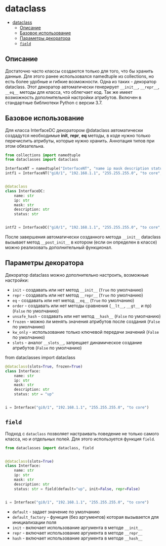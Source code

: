 # dataclass

- [dataclass](#dataclass)
  - [Описание](#описание)
  - [Базовое использование](#базовое-использование)
  - [Параметры декоратора](#параметры-декоратора)
  - [`field`](#field)

## Описание

Достаточно часто классы создаются только для того, что бы хранить данные. Для этого ранее использовался namedtuple из collections, но есть более удобные и гибкие возможности. Одна из таких - декоратор dataclass. Этот декоратор автоматически генерирует `__init__`, `__repr__`, `__eq__` методы для класса, что облегчает код. Так же имеет возможность дополнительной настройки атрибутов. Включен в стандартные библиотеки Python с версии 3.7.

## Базовое использование

Для класса InterfaceDC декоратором @dataclass автоматически создадутся необходимые __init__, __repr__, __eq__ методы, в коде нужно только перечислить атрибуты, которые нужно хранить. Аннотация типов при этом обязательна.

```python
from collections import namedtuple
from dataclasses import dataclass

InterfaceNT = namedtuple("InterfaceNT", "name ip mask description status")
intf1 = InterfaceNT("gi0/1", "192.168.1.1", "255.255.255.0", "to core", "up")


@dataclass
class InterfaceDC:
    name: str
    ip: str
    mask: str
    description: str
    status: str


intf2 = InterfaceDC("gi0/1", "192.168.1.1", "255.255.255.0", "to core", "up")
```

После завершения автоматически созданного метода `__init__` dataclass вызывает метод `__post_init__` в котором (если он определен в классе) можно реализовать дополнительный функционал.

## Параметры декоратора

Декоратор dataclass можно дополнительно настроить, возможные настройки:

- `init` - создавать или нет метод `__init__` (`True` по умолчанию)
- `repr` - создавать или нет метод `__repr__` (`True` по умолчанию)
- `eq` - создавать или нет метод `__eq__` (`True` по умолчанию)
- `order` - создавать или нет методы сравнения (`__lt__`, `__gt__` и пр) (`False` по умолчанию)
- `unsafe_hash` - создавать или нет метод `__hash__` (`False` по умолчанию)
- `frozen` - можно ли менять значения атрибутов после создания (`False` по умолчанию)
- `kw_only` - использование только ключевой передачи значений (`False` по умолчанию)
- `slots` - аналог `__slots__`, запрещает динамическое создание атрибутов (`False` по умолчанию)

from dataclasses import dataclass

```python
@dataclass(slots=True, frozen=True)
class Interface:
    name: str
    ip: str
    mask: str
    description: str
    status: str = "up"


i = Interface("gi0/1", "192.168.1.1", "255.255.255.0", "to core")
```

## `field`

Подход с `dataclass` позволяет настраивать поведение не только самого класса, но и отдельных полей. Для этого используется функция `field`.

```python
from dataclasses import dataclass, field


@dataclass(slots=True)
class Interface:
    name: str
    ip: str
    mask: str
    description: str
    status: str = field(default="up", init=False, repr=False)


i = Interface("gi0/1", "192.168.1.1", "255.255.255.0", "to core")
```

- `default` - задает значение по умолчанию
- `default_factory` - функция (без аргументов) которая вызывается для инициализации поля
- `init` - включает использование аргумента в методе `__init__`
- `repr` - включает использование аргумента в методе `__repr__`
- `hash` - включает использование аргумента в методе `__hash__`
